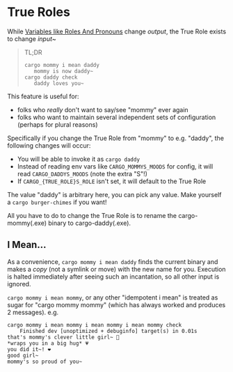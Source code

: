# True Roles

While [Variables like Roles And Pronouns](./roles-and-pronouns.md) change *output*, the True Role exists to change *input*~

> TL;DR
>
> ```
> cargo mommy i mean daddy
>    mommy is now daddy~
> cargo daddy check
>    daddy loves you~
> ```

This feature is useful for:

* folks who *really* don't want to say/see "mommy" ever again
* folks who want to maintain several independent sets of configuration (perhaps for plural reasons)

Specifically if you change the True Role from "mommy" to e.g. "daddy", the following changes will occur:

* You will be able to invoke it as `cargo daddy`
* Instead of reading env vars like `CARGO_MOMMYS_MOODS` for config, it will read `CARGO_DADDYS_MOODS` (note the extra "S"!)
* If `CARGO_{TRUE_ROLE}S_ROLE` isn't set, it will default to the True Role

The value "daddy" is arbitrary here, you can pick any value. Make yourself a `cargo burger-chimes` if you want!

All you have to do to change the True Role is to rename the cargo-mommy(.exe) binary to cargo-daddy(.exe).


## I Mean...

As a convenience, `cargo mommy i mean daddy` finds the current binary and makes a *copy* (not a symlink or move) with the new name for you. Execution is halted immediately after seeing such an incantation, so all other input is ignored.

`cargo mommy i mean mommy`, or any other "idempotent i mean" is treated as sugar for "cargo mommy mommy" (which has always worked and produces 2 messages). e.g.

```
cargo mommy i mean mommy i mean mommy i mean mommy check
    Finished dev [unoptimized + debuginfo] target(s) in 0.01s
that's mommy's clever little girl~ 💓
*wraps you in a big hug* 💗
you did it~! ❤️
good girl~
mommy's so proud of you~
```